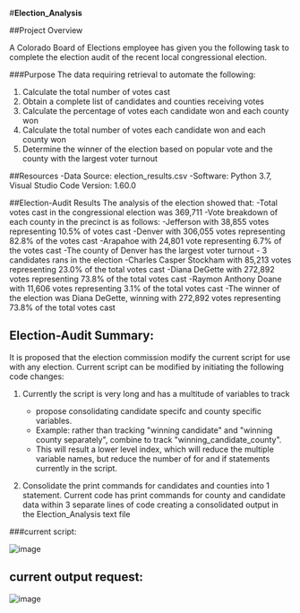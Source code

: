 #**Election_Analysis**

##Project Overview

A Colorado Board of Elections employee has given you the following task to complete the election audit of the recent local congressional election.

###Purpose
The data requiring retrieval to automate the following:
1. Calculate the total number of votes cast
2. Obtain a complete list of candidates and counties receiving votes
3. Calculate the percentage of votes each candidate won and each county won
4. Calculate the total number of votes each candidate won and each county won
5. Determine the winner of the election based on popular vote and the county with the largest voter turnout

##Resources
-Data Source: election_results.csv
-Software: Python 3.7, Visual Studio Code Version: 1.60.0 

##Election-Audit Results
The analysis of the election showed that:
    -Total votes cast in the congressional election was 369,711
    -Vote breakdown of each county in the precinct is as follows:
        -Jefferson with 38,855 votes representing 10.5% of votes cast
        -Denver with 306,055 votes representing 82.8% of the votes cast
        -Arapahoe with 24,801 vote representing 6.7% of the votes cast
     -The county of Denver has the largest voter turnout
    - 3 candidates rans in the election
        -Charles Casper Stockham with 85,213 votes representing 23.0% of the total votes cast
        -Diana DeGette with 272,892 votes representing 73.8% of the total votes cast
        -Raymon Anthony Doane with 11,606 votes representing 3.1% of the total votes cast
    -The winner of the election was Diana DeGette, winning with 272,892 votes representing 73.8% of the total votes cast
    
## Election-Audit Summary:
It is proposed that the election commission modify the current script for use with any election.  Current script can be modified by initiating the following code changes:


1.  Currently the script is very long and has a multitude of variables to track
    -  propose consolidating candidate specifc and county specific variables.  
    -  Example:  rather than tracking "winning candidate" and "winning county separately", combine to track "winning_candidate_county".  
    -  This will result a lower level index, which will reduce the multiple variable names, but reduce the number of for and if statements currently in the script.

2.  Consolidate the print commands for candidates and counties into 1 statement.  Current code has print commands for county and candidate data within 3 separate lines of code creating a consolidated output in the Election_Analysis text file

###current script:

![image](https://user-images.githubusercontent.com/89538802/133560033-00a02125-776a-4429-9107-188b2a59b566.png)

## current output request:

![image](https://user-images.githubusercontent.com/89538802/133560250-1bad6b88-7d91-4adf-b493-6c67c79d94f6.png)


